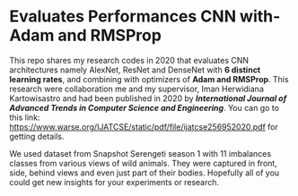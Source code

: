 
# Evaluates Performances CNN with-Adam and RMSProp

This repo shares my research codes in 2020 that evaluates CNN architectures namely AlexNet, ResNet and DenseNet with **6 distinct learning rates**, and combining with optimizers of **Adam and RMSProp**. This research were collaboration me and my supervisor, Iman Herwidiana Kartowisastro and had been published in 2020 by ***International Journal of Advanced Trends in Computer Science and Engineering***. You can go to this link: https://www.warse.org/IJATCSE/static/pdf/file/ijatcse256952020.pdf for getting details.

We used dataset from Snapshot Serengeti season 1 with 11 imbalances classes from various views of wild animals. They were captured in front, side, behind views and even just part of their bodies. Hopefully all of you could get new insights for your experiments or research.   
